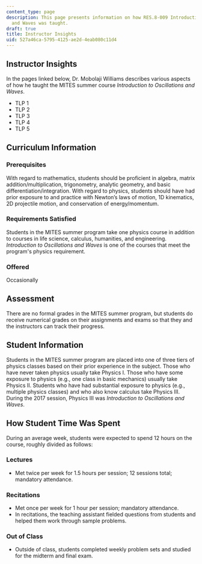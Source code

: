 ```yaml
---
content_type: page
description: This page presents information on how RES.8-009 Introduction to Oscillations
  and Waves was taught.
draft: true
title: Instructor Insights
uid: 527a46ca-5795-4125-ae2d-4eab080c11d4
---
```

## Instructor Insights

In the pages linked below, Dr. Mobolaji Williams describes various aspects of how he taught the MITES summer course *Introduction to Oscillations and Waves*.

- TLP 1
- TLP 2
- TLP 3
- TLP 4
- TLP 5

## Curriculum Information

### Prerequisites

With regard to mathematics, students should be proficient in algebra, matrix addition/multiplication, trigonometry, analytic geometry, and basic differentiation/integration. With regard to physics, students should have had prior exposure to and practice with Newton’s laws of motion, 1D kinematics, 2D projectile motion, and conservation of energy/momentum.

### Requirements Satisfied

Students in the MITES summer program take one physics course in addition to courses in life science, calculus, humanities, and engineering. *Introduction to Oscillations and Waves* is one of the courses that meet the program's physics requirement.

### Offered

Occasionally

## Assessment

There are no formal grades in the MITES summer program, but students do receive numerical grades on their assignments and exams so that they and the instructors can track their progress. 

## Student Information

Students in the MITES summer program are placed into one of three tiers of physics classes based on their prior experience in the subject. Those who have never taken physics usually take Physics I. Those who have some exposure to physics (e.g., one class in basic mechanics) usually take Physics II. Students who have had substantial exposure to physics (e.g., multiple physics classes) and who also know calculus take Physics III. During the 2017 session, Physics III was *Introduction to Oscillations and Waves*.

## How Student Time Was Spent

During an average week, students were expected to spend 12 hours on the course, roughly divided as follows:

### Lectures

- Met twice per week for 1.5 hours per session; 12 sessions total; mandatory attendance.

### Recitations

- Met once per week for 1 hour per session; mandatory attendance.
- In recitations, the teaching assistant fielded questions from students and helped them work through sample problems.

### Out of Class

- Outside of class, students completed weekly problem sets and studied for the midterm and final exam.